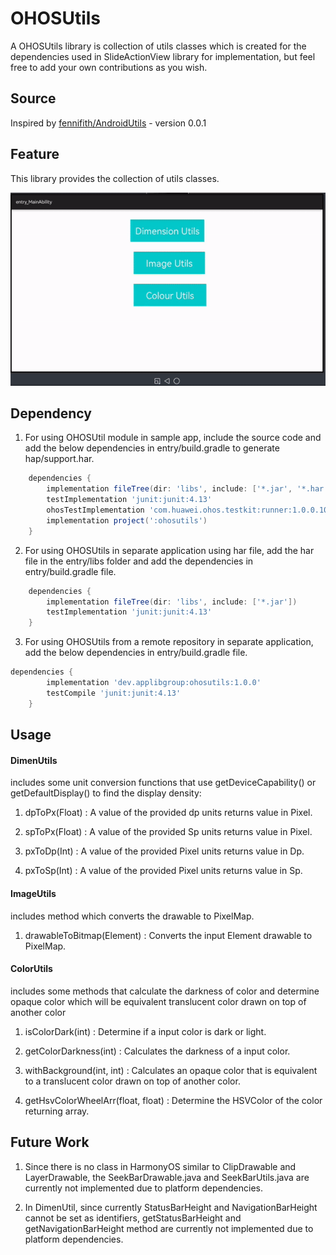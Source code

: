 # OHOSUtils

A OHOSUtils library is collection of utils classes which is created for the dependencies used in SlideActionView library for implementation, but feel free to add your own contributions as you wish.

## Source
Inspired by [fennifith/AndroidUtils](https://github.com/fennifith/AndroidUtils) - version 0.0.1

## Feature
This library provides the collection of utils classes.

![](screenshots/ohosutilsgif.gif)
## Dependency
1. For using OHOSUtil module in sample app, include the source code and add the below dependencies in entry/build.gradle to generate hap/support.har.
```groovy
	dependencies {
        implementation fileTree(dir: 'libs', include: ['*.jar', '*.har'])
        testImplementation 'junit:junit:4.13'
        ohosTestImplementation 'com.huawei.ohos.testkit:runner:1.0.0.100'
        implementation project(':ohosutils')
    }
```
2. For using OHOSUtils in separate application using har file, add the har file in the entry/libs folder and add the dependencies in entry/build.gradle file.
```groovy
	dependencies {
        implementation fileTree(dir: 'libs', include: ['*.jar'])
        testImplementation 'junit:junit:4.13'
    }
```
3. For using OHOSUtils from a remote repository in separate application, add the below dependencies in entry/build.gradle file.
``` groovy
dependencies {
	    implementation 'dev.applibgroup:ohosutils:1.0.0'
	    testCompile 'junit:junit:4.13'
    }
```


## Usage

#### DimenUtils

includes some unit conversion functions that use getDeviceCapability() or getDefaultDisplay() to find the display density:

1. dpToPx(Float) : A value of the provided dp units returns value in Pixel.

2. spToPx(Float) : A value of the provided Sp units returns value in Pixel.

3. pxToDp(Int) : A value of the provided Pixel units returns value in Dp.

4. pxToSp(Int) : A value of the provided Pixel units returns value in Sp.

#### ImageUtils

includes method which converts the drawable to PixelMap.

1. drawableToBitmap(Element) : Converts the input Element drawable to PixelMap.

####  ColorUtils

includes some methods that calculate the darkness of color and determine opaque color which will be equivalent translucent color drawn on top of another color

1. isColorDark(int) : Determine if a input color is dark or light. 

2. getColorDarkness(int) : Calculates the darkness of a input color.

3. withBackground(int, int) : Calculates an opaque color that is equivalent to a translucent color drawn on top of another color.

4. getHsvColorWheelArr(float, float) : Determine the HSVColor of the color returning array.

## Future Work

1. Since there is no class in HarmonyOS similar to ClipDrawable and LayerDrawable, the SeekBarDrawable.java and SeekBarUtils.java are currently not implemented due to platform dependencies.

2. In DimenUtil, since currently StatusBarHeight and NavigationBarHeight cannot be set as identifiers, getStatusBarHeight and getNavigationBarHeight method are currently not implemented due to platform dependencies.

 